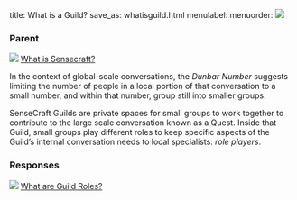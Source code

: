 title: What is a Guild?
save_as: whatisguild.html
menulabel:
menuorder:
![]({static}/images/ibis/issue.png)

### Parent
![]({static}/images/ibis/issue_sm.png) [What is Sensecraft?](whatissensecraft.html)

In the context of global-scale conversations, the *Dunbar Number* suggests limiting the number of people in a local portion of that conversation to a small number, and within that number, group still into smaller groups.

SenseCraft Guilds are private spaces for small groups to work together to contribute to the large scale conversation known as a Quest. Inside that Guild, small groups play different roles to keep specific aspects of the Guild’s internal conversation needs to local specialists: *role players*.

### Responses
![]({static}/images/ibis/issue_sm.png) [What are Guild Roles?](whatareroles.html)
